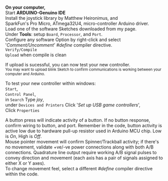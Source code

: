 **On your computer,**  
Start **ARDUINO-Genuino IDE**  
Install the joystick library by Matthew Heironimus, and  
SparkFun's Pro Micro, ATmega32U4, micro-controller Arduino driver.  
Load one of the software Sketches downloaded from my page.  
Under **Tools**: setup `Board`, `Processor`, and `Port`.  
Configure any software Option by right-click and select '*Comment/Uncomment*' *#define* compiler directive.  
`Verify/Compile`  
`Upload` when compile is clean  

If upload is sucessful, you can now test your new controller.  
<sup>You may want to upload blink Sketch to confirm communications is working between your computer and Arduino.</sup>

To test your new controller within windows:  
`Start`,  
`Control Panel`,  
in `Search` Type *joy*,  
under `Devices and Printers` Click '*Set up USB game controllers*',  
Click `Properties`  

A button press will indicate activity of a button. If no button response, confirm wiring to button, and port. Remember in the code, button activity is active low due to hardware pull-up resistor used in Arduino MCU chip. Low is *On*, High is *Off*.  
Mouse pointer movement will confirm Spinner/Trackball activity; if there's no movement, validate +ve/-ve power connections along with both A/B connections. Quadrature line output require working A/B signal pulses to convey direction and movement (each axis has a pair of signals assigned to either X or Y axes).  
To change movement feel, select a different *#define* compiler directive within the code.
